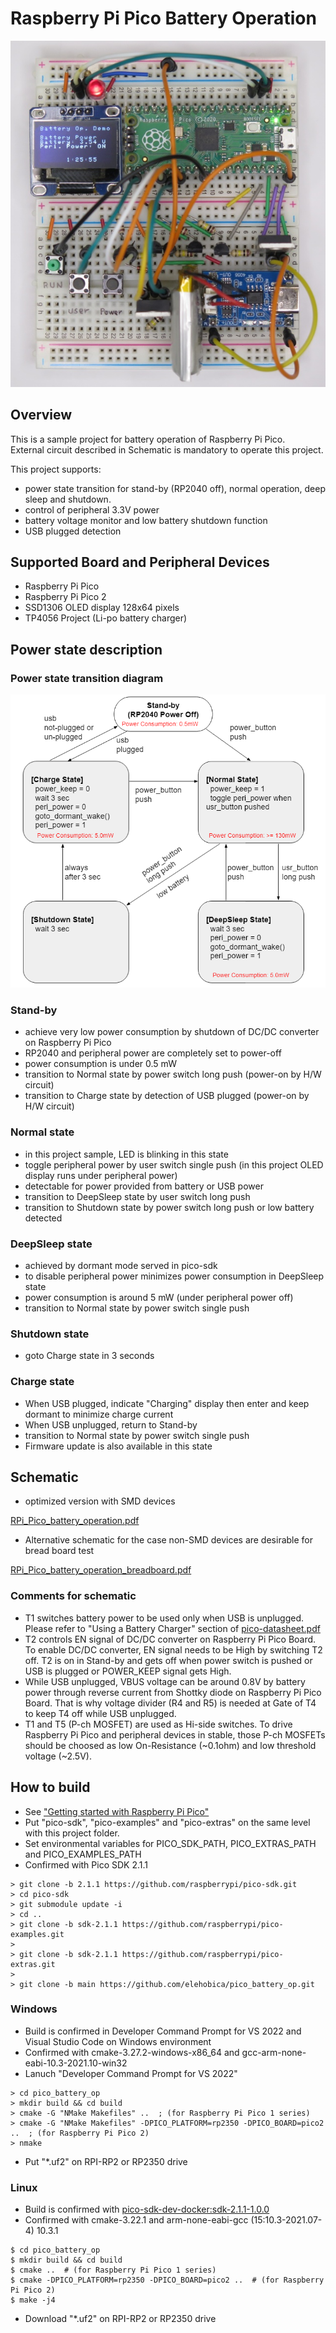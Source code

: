 # Raspberry Pi Pico Battery Operation
![Scene1](doc/pico_battery_operation_breadboard.jpg)

## Overview
This is a sample project for battery operation of Raspberry Pi Pico.<br>
External circuit described in Schematic is mandatory to operate this project.

This project supports:
* power state transition for stand-by (RP2040 off), normal operation, deep sleep and shutdown.
* control of peripheral 3.3V power
* battery voltage monitor and low battery shutdown function
* USB plugged detection

## Supported Board and Peripheral Devices
* Raspberry Pi Pico
* Raspberry Pi Pico 2
* SSD1306 OLED display 128x64 pixels
* TP4056 Project (Li-po battery charger)

## Power state description
### Power state transition diagram
![power_state_diagram](doc/power_state_diagram.png)

### Stand-by
* achieve very low power consumption by shutdown of DC/DC converter on Raspberry Pi Pico
* RP2040 and peripheral power are completely set to power-off
* power consumption is under 0.5 mW
* transition to Normal state by power switch long push (power-on by H/W circuit)
* transition to Charge state by detection of USB plugged (power-on by H/W circuit)

### Normal state
* in this project sample, LED is blinking in this state
* toggle peripheral power by user switch single push (in this project OLED display runs under peripheral power)
* detectable for power provided from battery or USB power
* transition to DeepSleep state by user switch long push
* transition to Shutdown state by power switch long push or low battery detected

### DeepSleep state
* achieved by dormant mode served in pico-sdk
* to disable peripheral power minimizes power consumption in DeepSleep state
* power consumption is around 5 mW (under peripheral power off)
* transition to Normal state by power switch single push

### Shutdown state
* goto Charge state in 3 seconds

### Charge state
* When USB plugged, indicate "Charging" display then enter and keep dormant to minimize charge current
* When USB unplugged, return to Stand-by
* transition to Normal state by power switch single push
* Firmware update is also available in this state

## Schematic
* optimized version with SMD devices

[RPi_Pico_battery_operation.pdf](doc/RPi_Pico_battery_operation.pdf)

* Alternative schematic for the case non-SMD devices are desirable for bread board test

[RPi_Pico_battery_operation_breadboard.pdf](doc/RPi_Pico_battery_operation_breadboard.pdf)

### Comments for schematic
* T1 switches battery power to be used only when USB is unplugged. Please refer to "Using a Battery Charger" section of [pico-datasheet.pdf](https://datasheets.raspberrypi.org/pico/pico-datasheet.pdf)
* T2 controls EN signal of DC/DC converter on Raspberry Pi Pico Board. To enable DC/DC converter, EN signal needs to be High by switching T2 off.
  T2 is on in Stand-by and gets off when power switch is pushed or USB is plugged or POWER_KEEP signal gets High.
* While USB unplugged, VBUS voltage can be around 0.8V by battery power through reverse current from Shottky diode on Raspberry Pi Pico Board.
  That is why voltage divider (R4 and R5) is needed at Gate of T4 to keep T4 off while USB unplugged.
* T1 and T5 (P-ch MOSFET) are used as Hi-side switches. To drive Raspberry Pi Pico and peripheral devices in stable, those P-ch MOSFETs should be choosed as low On-Resistance (~0.1ohm) and low threshold voltage (~2.5V).

## How to build
* See ["Getting started with Raspberry Pi Pico"](https://datasheets.raspberrypi.org/pico/getting-started-with-pico.pdf)
* Put "pico-sdk", "pico-examples" and "pico-extras" on the same level with this project folder.
* Set environmental variables for PICO_SDK_PATH, PICO_EXTRAS_PATH and PICO_EXAMPLES_PATH
* Confirmed with Pico SDK 2.1.1
```
> git clone -b 2.1.1 https://github.com/raspberrypi/pico-sdk.git
> cd pico-sdk
> git submodule update -i
> cd ..
> git clone -b sdk-2.1.1 https://github.com/raspberrypi/pico-examples.git
>
> git clone -b sdk-2.1.1 https://github.com/raspberrypi/pico-extras.git
> 
> git clone -b main https://github.com/elehobica/pico_battery_op.git
```
### Windows
* Build is confirmed in Developer Command Prompt for VS 2022 and Visual Studio Code on Windows environment
* Confirmed with cmake-3.27.2-windows-x86_64 and gcc-arm-none-eabi-10.3-2021.10-win32
* Lanuch "Developer Command Prompt for VS 2022"
```
> cd pico_battery_op
> mkdir build && cd build
> cmake -G "NMake Makefiles" ..  ; (for Raspberry Pi Pico 1 series)
> cmake -G "NMake Makefiles" -DPICO_PLATFORM=rp2350 -DPICO_BOARD=pico2 ..  ; (for Raspberry Pi Pico 2)
> nmake
```
* Put "*.uf2" on RPI-RP2 or RP2350 drive
### Linux
* Build is confirmed with [pico-sdk-dev-docker:sdk-2.1.1-1.0.0]( https://hub.docker.com/r/elehobica/pico-sdk-dev-docker)
* Confirmed with cmake-3.22.1 and arm-none-eabi-gcc (15:10.3-2021.07-4) 10.3.1
```
$ cd pico_battery_op
$ mkdir build && cd build
$ cmake ..  # (for Raspberry Pi Pico 1 series)
$ cmake -DPICO_PLATFORM=rp2350 -DPICO_BOARD=pico2 ..  # (for Raspberry Pi Pico 2)
$ make -j4
```
* Download "*.uf2" on RPI-RP2 or RP2350 drive

